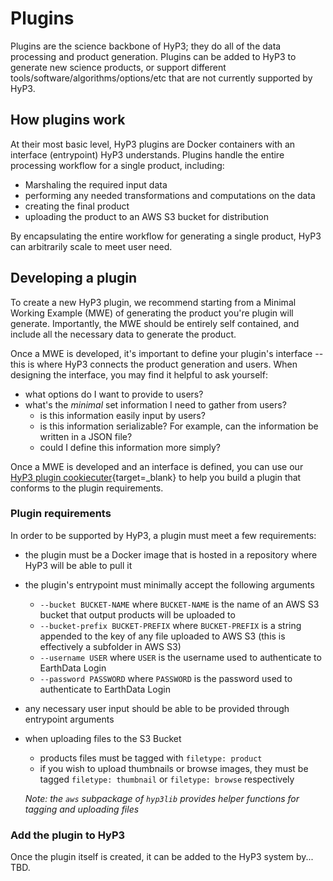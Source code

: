 # Plugins
Plugins are the science backbone of HyP3; they do all of the data processing and product generation.
Plugins can be added to HyP3 to generate new science products, or support different
tools/software/algorithms/options/etc that are not currently supported by HyP3.

## How plugins work
At their most basic level, HyP3 plugins are Docker containers with an interface (entrypoint) HyP3 understands.
Plugins handle the entire processing workflow for a single product, including:

* Marshaling the required input data
* performing any needed transformations and computations on the data
* creating the final product
* uploading the product to an AWS S3 bucket for distribution

By encapsulating the entire workflow for generating a single product, HyP3 can arbitrarily scale to meet user need.

## Developing a plugin
To create a new HyP3 plugin, we recommend starting from a Minimal Working Example (MWE) of generating
the product you're plugin will generate. Importantly, the MWE should be entirely self contained, and
include all the necessary data to generate the product.

Once a MWE is developed, it's important to define your plugin's interface  -- this is where HyP3 connects
the product generation and users. When designing the interface, you may find it helpful to ask yourself:

* what options do I want to provide to users?
* what's the *minimal* set information I need to gather from users?
    * is this information easily input by users?
    * is this information serializable? For example, can the information be written in a JSON file?
    * could I define this information more simply?

Once a MWE is developed and an interface is defined, you can use our 
[HyP3 plugin cookiecuter](https://github.com/ASFHyP3/hyp3-cookiecutter){target=_blank}
to help you build a plugin that conforms to the plugin requirements.

### Plugin requirements
In order to be supported by HyP3, a plugin must meet a few requirements:

* the plugin must be a Docker image that is hosted in a repository where HyP3 will be able to pull it
* the plugin's entrypoint must minimally accept the following arguments
    * `--bucket BUCKET-NAME` where `BUCKET-NAME` is the name of an AWS S3 bucket that output products will be uploaded to
    * `--bucket-prefix BUCKET-PREFIX` where `BUCKET-PREFIX` is a string appended to the key of any file uploaded to AWS S3
    (this is effectively a subfolder in AWS S3)
    * `--username USER` where `USER` is the username used to authenticate to EarthData Login
    * `--password PASSWORD` where `PASSWORD` is the password used to authenticate to EarthData Login
* any necessary user input should be able to be provided through entrypoint arguments
* when uploading files to the S3 Bucket
    * products files must be tagged with `filetype: product`
    * if you wish to upload thumbnails or browse images, they must be tagged `filetype: thumbnail` or `filetype: browse`
      respectively
    
    *Note: the `aws` subpackage of `hyp3lib` provides helper functions for tagging and uploading files*

### Add the plugin to HyP3
Once the plugin itself is created, it can be added to the HyP3 system by... TBD.
